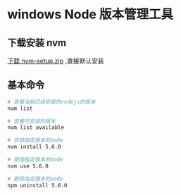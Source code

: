 # windows Node 版本管理工具

## 下载安装 nvm

[下载 nvm-setup.zip](https://github.com/coreybutler/nvm-windows/releases) ,直接默认安装

## 基本命令

```bash
# 查看当前已经安装的nodejs的版本
nvm list

# 查看可安装的版本
nvm list available

# 安装指定版本的node
nvm install 5.6.0

# 使用指定版本的node
nvm use 5.6.0

# 删除指定版本的node
npm uninstall 5.6.0
```
